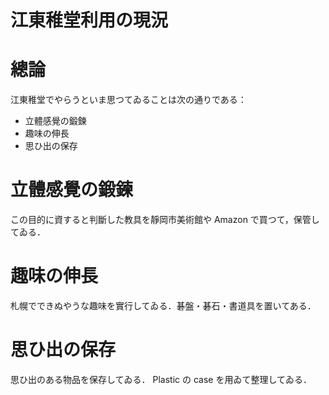江東稚堂利用の現況
===

# 總論

江東稚堂でやらうといま思つてゐることは次の通りである：

- 立體感覺の鍛鍊
- 趣味の伸長
- 思ひ出の保存

# 立體感覺の鍛鍊

この目的に資すると判斷した教具を靜岡市美術館や Amazon で買つて，保管してゐる．

# 趣味の伸長

札幌でできぬやうな趣味を實行してゐる．碁盤・碁石・書道具を置いてある．

# 思ひ出の保存

思ひ出のある物品を保存してゐる． Plastic の case を用ゐて整理してゐる．
